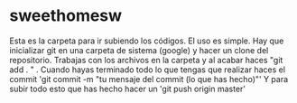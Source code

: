 # sweethomesw

Esta es la carpeta para ir subiendo los códigos. El uso es simple.
Hay que inicializar git en una carpeta de sistema (google) y hacer un clone del repositorio.
Trabajas con los archivos en la carpeta y al acabar haces "git add . " . Cuando hayas terminado todo lo que tengas que realizar haces el commit 'git commit -m "tu mensaje del commit (lo que has hecho)"'
Y para subir todo esto que has hecho hacer un 'git push origin master'
